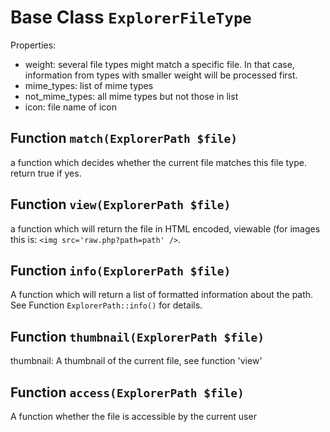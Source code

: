 Base Class `ExplorerFileType`
=============================
Properties:
* weight: several file types might match a specific file. In that case, information from types with smaller weight will be processed first.
* mime_types: list of mime types
* not_mime_types: all mime types but not those in list
* icon: file name of icon

Function `match(ExplorerPath $file)`
------------------------------------
a function which decides whether the current file matches this file type. return true if yes.

Function `view(ExplorerPath $file)`
-----------------------------------
a function which will return the file in HTML encoded, viewable (for images this is: `<img src='raw.php?path=path' />`.

Function `info(ExplorerPath $file)`
-----------------------------------
A function which will return a list of formatted information about the path. See Function `ExplorerPath::info()` for details.

Function `thumbnail(ExplorerPath $file)`
----------------------------------------
thumbnail: A thumbnail of the current file, see function 'view'

Function `access(ExplorerPath $file)`
-------------------------------------
A function whether the file is accessible by the current user
